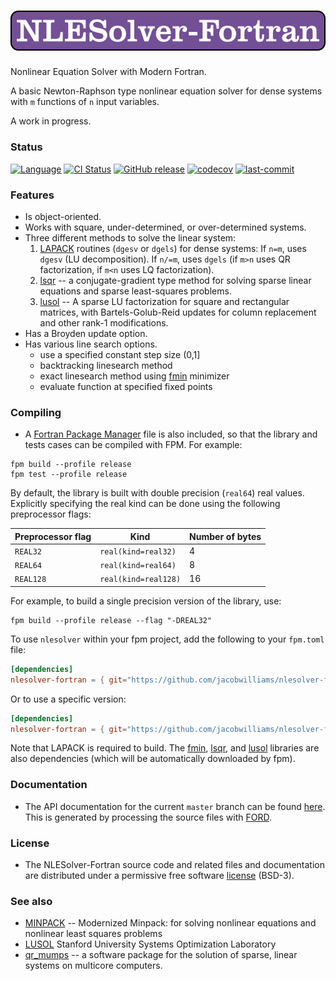![nlesolver-fortran](media/logo.png)
============

Nonlinear Equation Solver with Modern Fortran.

A basic Newton-Raphson type nonlinear equation solver for dense systems with `m` functions of `n` input variables.

A work in progress.

### Status

[![Language](https://img.shields.io/badge/-Fortran-734f96?logo=fortran&logoColor=white)](https://github.com/topics/fortran)
[![CI Status](https://github.com/jacobwilliams/nlesolver-fortran/actions/workflows/CI.yml/badge.svg)](https://github.com/jacobwilliams/nlesolver-fortran/actions)
[![GitHub release](https://img.shields.io/github/release/jacobwilliams/nlesolver-fortran.svg)](https://github.com/jacobwilliams/nlesolver-fortran/releases/latest)
[![codecov](https://codecov.io/gh/jacobwilliams/nlesolver-fortran/branch/master/graph/badge.svg)](https://codecov.io/gh/jacobwilliams/nlesolver-fortran)
[![last-commit](https://img.shields.io/github/last-commit/jacobwilliams/nlesolver-fortran)](https://github.com/jacobwilliams/nlesolver-fortran/commits/master)

### Features

  * Is object-oriented.
  * Works with square, under-determined, or over-determined systems.
  * Three different methods to solve the linear system:
    1. [LAPACK](https://www.netlib.org/lapack/) routines (`dgesv` or `dgels`) for dense systems: If `n=m`, uses `dgesv` (LU decomposition). If `n/=m`, uses `dgels` (if `m>n` uses QR factorization, if `m<n` uses LQ factorization).
    2. [lsqr](https://github.com/jacobwilliams/LSQR) -- a conjugate-gradient type method for solving sparse linear equations and sparse least-squares problems.
    3. [lusol](https://github.com/jacobwilliams/lusol) -- A sparse LU factorization for square and rectangular matrices, with Bartels-Golub-Reid updates for column replacement and other rank-1 modifications.
  * Has a Broyden update option.
  * Has various line search options.
     * use a specified constant step size (0,1]
     * backtracking linesearch method
     * exact linesearch method using [fmin](https://github.com/jacobwilliams/fmin) minimizer
     * evaluate function at specified fixed points

### Compiling

* A [Fortran Package Manager](https://github.com/fortran-lang/fpm) file is also included, so that the library and tests cases can be compiled with FPM. For example:

```
fpm build --profile release
fpm test --profile release
```

By default, the library is built with double precision (`real64`) real values. Explicitly specifying the real kind can be done using the following preprocessor flags:

Preprocessor flag | Kind  | Number of bytes
----------------- | ----- | ---------------
`REAL32`  | `real(kind=real32)`  | 4
`REAL64`  | `real(kind=real64)`  | 8
`REAL128` | `real(kind=real128)` | 16

For example, to build a single precision version of the library, use:

```
fpm build --profile release --flag "-DREAL32"
```

To use `nlesolver` within your fpm project, add the following to your `fpm.toml` file:
```toml
[dependencies]
nlesolver-fortran = { git="https://github.com/jacobwilliams/nlesolver-fortran.git" }
```

Or to use a specific version:

```toml
[dependencies]
nlesolver-fortran = { git="https://github.com/jacobwilliams/nlesolver-fortran.git", tag="1.1.0" }
```

Note that LAPACK is required to build. The [fmin](https://github.com/jacobwilliams/fmin), [lsqr](https://github.com/jacobwilliams/LSQR), and [lusol](https://github.com/jacobwilliams/lusol) libraries are also dependencies (which will be automatically downloaded by fpm).

### Documentation

 * The API documentation for the current ```master``` branch can be found [here](https://jacobwilliams.github.io/nlesolver-fortran/).  This is generated by processing the source files with [FORD](https://github.com/Fortran-FOSS-Programmers/ford).

### License

 * The NLESolver-Fortran source code and related files and documentation are distributed under a permissive free software [license](https://github.com/jacobwilliams/nlesolver-fortran/blob/master/LICENSE) (BSD-3).

### See also

  * [MINPACK](https://github.com/fortran-lang/minpack) -- Modernized Minpack: for solving nonlinear equations and nonlinear least squares problems
  * [LUSOL](https://web.stanford.edu/group/SOL/software/lusol/) Stanford University Systems Optimization Laboratory
  * [qr_mumps](https://gitlab.com/qr_mumps/qr_mumps) -- a software package for the solution of sparse, linear
  systems on multicore computers.

